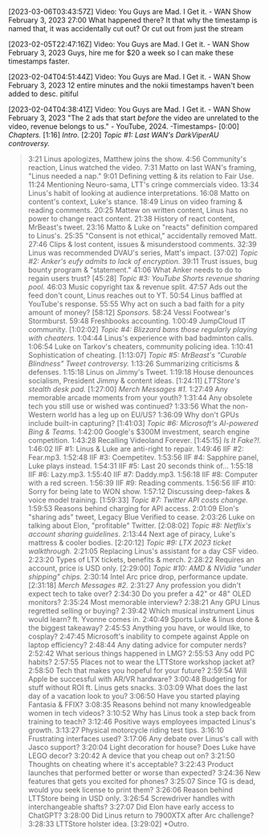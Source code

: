 [2023-03-06T03:43:57Z] Video: You Guys are Mad. I Get it. - WAN Show February 3, 2023 
27:00 What happened there?
It that why the timestamp is named that, it was accidentally cut out?
Or cut out from just the stream

[2023-02-05T22:47:16Z] Video: You Guys are Mad. I Get it. - WAN Show February 3, 2023 
Guys, hire me for $20 a week so I can make these timestamps faster.

[2023-02-04T04:51:44Z] Video: You Guys are Mad. I Get it. - WAN Show February 3, 2023 
12 entire minutes and the nokii timestamps haven't been added to desc. pitiful

[2023-02-04T04:38:41Z] Video: You Guys are Mad. I Get it. - WAN Show February 3, 2023 
"The 2 ads that start _before_ the video are unrelated to the video, revenue belongs to us." - YouTube, 2024.
-Timestamps-
[0:00] *Chapters.*
[1:16] *Intro.*
[2:20] *Topic #1: Last WAN's DarkViperAU controversy.*
   > 3:21 Linus apologizes, Matthew joins the show.
   > 4:56 Community's reaction, Linus watched the video.
   > 7:31 Matto on last WAN's framing, "Linus needed a nap."
   > 9:01 Defining vetting & its relation to Fair Use.
   > 11:24 Mentioning Neuro-sama, LTT's cringe commercials video.
   > 13:34 Linus's habit of looking at audience interpretations.
   > 16:08 Matto on content's context, Luke's stance.
   > 18:49 Linus on video framing & reading comments.
   > 20:25 Mattew on written content, Linus has no power to change react content.
   > 21:38 History of react content, MrBeast's tweet.
   > 23:16 Matto & Luke on "reacts" definition compared to Linus's.
   > 25:35 "Consent is not ethical," accidentally removed Matt.
   > 27:46 Clips & lost content, issues & misunderstood comments.
   > 32:39 Linus was recommended DVAU's series, Matt's impact.
[37:02] *Topic #2: Anker's eufy admits to lack of encryption.*
   > 39:11 Trust issues, bug bounty program & "statement."
   > 41:06 What Anker needs to do to regain users trust?
[45:28] *Topic #3: YouTube Shorts revenue sharing pool.*
   > 46:03 Music copyright tax & revenue split.
   > 47:57 Ads out the feed don't count, Linus reaches out to YT.
   > 50:54 Linus baffled at YouTube's response.
   > 55:55 Why act on such a bad faith for a pity amount of money?
[58:12] *Sponsors.*
   > 58:24 Vessi Footwear's Stormburst.
   > 59:48 Freshbooks accounting.
   > 1:00:49 JumpCloud IT community.
[1:02:02] *Topic #4: Blizzard bans those regularly playing with cheaters.*
   > 1:04:44 Linus's experience with bad badminton calls.
   > 1:06:54 Luke on Tarkov's cheaters, community policing idea.
   > 1:10:41 Sophistication of cheating.
[1:13:07] *Topic #5: MrBeast's "Curable Blindness" Tweet controversy.*
   > 1:13:26 Summarizing criticisms & defenses.
   > 1:15:18 Linus on Jimmy's Tweet.
   > 1:19:18 House denounces socialism, President Jimmy & content ideas.
[1:24:11] *LTTStore's stealth desk pad.*
[1:27:00] *Merch Messages #1.*
   > 1:27:49 Any memorable arcade moments from your youth?
   > 1:31:44 Any obsolete tech you still use or wished was continued?
   > 1:33:56 What the non-Western world has a leg up on EU/US?
   > 1:36:09 Why don't GPUs include built-in capturing?
[1:41:03] *Topic #6: Microsoft's AI-powered Bing & Teams.*
   > 1:42:00 Google's $300M investment, search engine competition.
   > 1:43:28 Recalling Videoland Forever.
[1:45:15] *Is It Fake?!.*
   > 1:46:02 IIF #1: Linus & Luke are anti-right to repair.
   > 1:49:46 IIF #2: Fear.mp3.
   > 1:52:48 IIF #3: Coempetitev.
   > 1:53:56 IIF #4: Sapphire panel, Luke plays instead.
   > 1:54:31 IIF #5: Last 20 seconds think of...
   > 1:55:18 IIF #6: Lazy.mp3.
   > 1:55:40 IIF #7: Daddy.mp3.
   > 1:56:18 IIF #8: Computer with a red screen.
   > 1:56:39 IIF #9: Reading comments.
   > 1:56:56 IIF #10: Sorry for being late to WON show.
   > 1:57:12 Discussing deep-fakes & voice model training.
[1:59:33] *Topic #7: Twitter API costs change.*
   > 1:59:53 Reasons behind charging for API access.
   > 2:01:09 Elon's "sharing ads" tweet, Legacy Blue Verified to cease.
   > 2:03:26 Luke on talking about Elon, "profitable" Twitter.
[2:08:02] *Topic #8: Netflix's account sharing guidelines.*
   > 2:13:44 Next age of piracy, Luke's mattress & cooler bodies.
[2:20:12] *Topic #9: LTX 2023 ticket walkthrough.*
   > 2:21:05 Replacing Linus's assistant for a day CSF video.
   > 2:23:20 Types of LTX tickets, benefits & merch.
   > 2:28:22 Requires an account, price is USD only.
[2:29:00] *Topic #10: AMD & NVidia "under shipping" chips.*
   > 2:30:14 Intel Arc price drop, performance update.
[2:31:18] *Merch Messages #2.*
   > 2:31:27 Any profession you didn't expect tech to take over?
   > 2:34:30 Do you prefer a 42" or 48" OLED monitors?
   > 2:35:24 Most memorable interview?
   > 2:38:21 Any GPU Linus regretted selling or buying?
   > 2:39:42 Which musical instrument Linus would learn? ft. Yvonne comes in.
   > 2:40:49 Sports Luke & linus done & the biggest takeaway?
   > 2:45:53 Anything you have, or would like, to cosplay?
   > 2:47:45 Microsoft's inability to compete against Apple on laptop efficiency?
   > 2:48:44 Any dating advice for computer nerds?
   > 2:52:42 What serious things happened in LMG?
   > 2:55:53 Any odd PC habits?
   > 2:57:55 Places not to wear the LTTStore workshop jacket at?
   > 2:58:50 Tech that makes you hopeful for your future?
   > 2:59:54 Will Apple be successful with AR/VR hardware?
   > 3:00:48 Budgeting for stuff without ROI ft. Linus gets snacks.
   > 3:03:09 What does the last day of a vacation look to you?
   > 3:06:50 Have you started playing Fantasia & FFIX?
   > 3:08:35 Reasons behind not many knowledgeable women in tech videos?
   > 3:10:52 Why has Linus took a step back from training to teach?
   > 3:12:46 Positive ways employees impacted Linus's growth.
   > 3:13:27 Physical motorcycle riding test tips.
   > 3:16:10 Frustrating interfaces used?
   > 3:17:06 Any debate over Linus's call with Jasco support?
   > 3:20:04 Light decoration for house? Does Luke have LEGO decor?
   > 3:20:42 A device that you cheap out on?
   > 3:21:50 Thoughts on cheating where it's acceptable?
   > 3:22:43 Product launches that performed better or worse than expected?
   > 3:24:36 New features that gets you excited for phones?
   > 3:25:07 Since TG is dead, would you seek license to print them?
   > 3:26:06 Reason behind LTTStore being in USD only.
   > 3:26:54 Screwdriver handles with interchangeable shafts?
   > 3:27:07 Did Elon have early access to ChatGPT?
   > 3:28:00 Did Linus return to 7900XTX after Arc challenge?
   > 3:28:33 LTTStore holster idea.
[3:29:02] *Outro.

